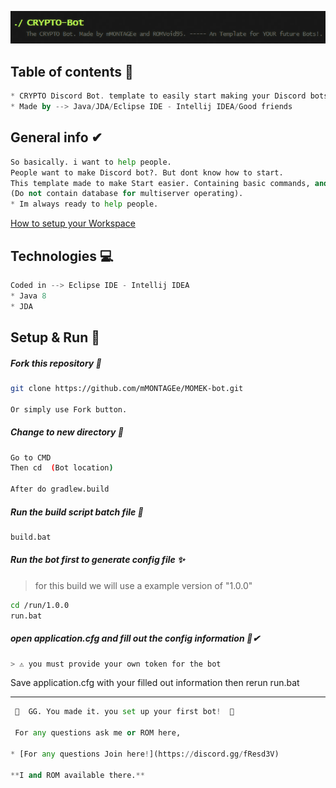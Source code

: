  ![Slogan](https://github.com/mMONTAGEe/CRYPTO-Bot/blob/master/src/main/resources/slogan.png)


## Table of contents 📑
```kotlin
* CRYPTO Discord Bot. template to easily start making your Discord bots.
* Made by --> Java/JDA/Eclipse IDE - Intellij IDEA/Good friends
```

## General info ✔
```python
So basically. i want to help people.
People want to make Discord bot?. But dont know how to start.
This template made to make Start easier. Containing basic commands, and stuff
(Do not contain database for multiserver operating).
* Im always ready to help people.
```

[How to setup your Workspace](https://github.com/mMONTAGEe/CRYPTO-Bot/blob/master/GettingStarted.txt)


## Technologies 💻
```java
Coded in --> Eclipse IDE - Intellij IDEA
* Java 8
* JDA 
```
	
## Setup & Run 🙌

##### Fork this repository 🍴
```bash
git clone https://github.com/mMONTAGEe/MOMEK-bot.git

Or simply use Fork button.
```
	
##### Change to new directory 📁
```bash
Go to CMD
Then cd  (Bot location)

After do gradlew.build
```
	
##### Run the build script batch file  📂
```bash
build.bat
```
	
##### Run the bot first to generate config file ✨
> for this build we will use a example version of "1.0.0"

```bash
cd /run/1.0.0
run.bat
```

##### open application.cfg and fill out the config information 📑✔
```bash
> ⚠ you must provide your own token for the bot
```

Save application.cfg with your filled out information
then rerun run.bat



------------------------------------------------------------------------------------------------------------------------------------------



```python
 👏  GG. You made it. you set up your first bot!  👏

 For any questions ask me or ROM here, 

* [For any questions Join here!](https://discord.gg/fResd3V)

**I and ROM available there.**
```
